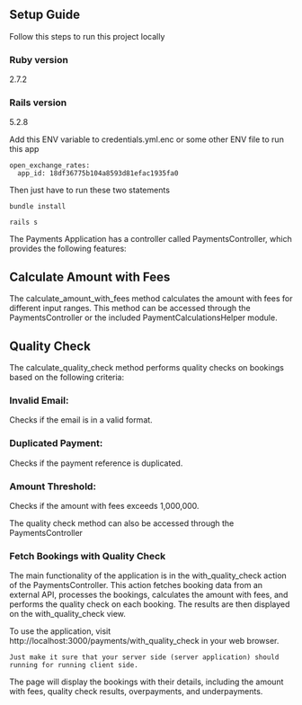 ## Setup Guide

Follow this steps to run this project locally
### Ruby version
2.7.2

### Rails version
5.2.8

Add this ENV variable to credentials.yml.enc or some other ENV file to run this app

```
open_exchange_rates:
  app_id: 18df36775b104a8593d81efac1935fa0
```

Then just have to run these two statements

```
bundle install
```

```
rails s
```

The Payments Application has a controller called PaymentsController, which provides the following features:

## Calculate Amount with Fees
The calculate_amount_with_fees method calculates the amount with fees for different input ranges. This method can be accessed through the PaymentsController or the included PaymentCalculationsHelper module.

## Quality Check
The calculate_quality_check method performs quality checks on bookings based on the following criteria:

### Invalid Email: 
Checks if the email is in a valid format.

### Duplicated Payment: 
Checks if the payment reference is duplicated.

### Amount Threshold: 
Checks if the amount with fees exceeds 1,000,000.

The quality check method can also be accessed through the PaymentsController

### Fetch Bookings with Quality Check
The main functionality of the application is in the with_quality_check action of the PaymentsController. This action fetches booking data from an external API, processes the bookings, calculates the amount with fees, and performs the quality check on each booking. The results are then displayed on the with_quality_check view.

To use the application, visit http://localhost:3000/payments/with_quality_check in your web browser. 
```
Just make it sure that your server side (server application) should running for running client side.
```
The page will display the bookings with their details, including the amount with fees, quality check results, overpayments, and underpayments.
